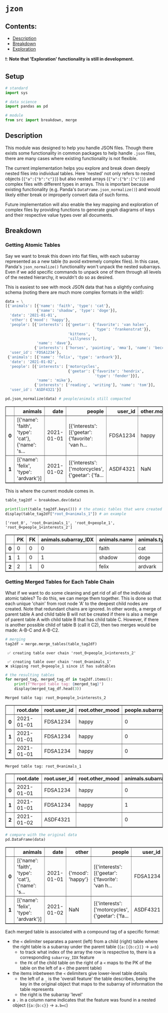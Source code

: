 # ```jzon```

## Contents:
* [Description](#description)
* [Breakdown](#breakdown)
* [Exploration](#exploration)

&#10071;: <b>Note that 'Exploration' functionality is still in development.</b>

## Setup


```python
# standard
import sys

# data science
import pandas as pd

# module
from src import breakdown, merge
```

## Description
<a class="anchor" id="description"></a>

This module was designed to help you handle JSON files. Though there exists some functionality in common packages to help handle ```.json``` files, there are many cases where existing functionality is not flexible. 

The current implementation helps you explore and break down deeply nested files into individual tables. Here 'nested' not only refers to nested objects (```{"a":{"b":"c"}}```) but also nested arrays (```{"a":{"b":["c"]}```) and complex files with different types in arrays. This is important because existing functionality (e.g. Panda's ```DataFrame.json_normalize()```) and would likely either break or improperly convert data of such forms.

Future implementation will also enable the key mapping and exploration of complex files by providing functions to generate graph diagrams of keys and their respective value types over all documents.  

## Breakdown 
<a class="anchor" id="breakdown"></a>

### Getting Atomic Tables

Say we want to break this down into flat files, with each subarray represented as a new table (to avoid extremely complex files). In this case, Panda's ```json_normalize()``` functionality won't unpack the nested subarrays. Even if we add specific commands to unpack one of them through all levels of the nested hierarchy, it wouldn't do so as desired.

This is easiest to see with mock JSON data that has a slightly confusing schema (noting there are much more complex formats in the wild!):


```python
data = \
[{'animals': [{'name': 'faith', 'type': 'cat'},
              {'name': 'shadow', 'type': 'doge'}],
  'date': '2021-01-01',
  'other': {'mood': 'happy'},
  'people': [{'interests': [{'geetar': {'favorite': 'van halen',
                                        'type': 'frankenstrat'}},
                            'kittens',
                            'sillyness'],
              'name': 'dave'},
             {'interests': ['horses', 'painting', 'mma'], 'name': 'becca'}],
  'user_id': 'FDSA1234'},
 {'animals': [{'name': 'felix', 'type': 'ardvark'}],
  'date': '2021-01-02',
  'people': [{'interests': ['motorcycles',
                            {'geetar': {'favorite': 'hendrix',
                                        'type': 'fender'}}],
              'name': 'mike'},
             {'interests': ['reading', 'writing'], 'name': 'tom'}],
  'user_id': 'ASDF4321'}]
```


```python
pd.json_normalize(data) # people/animals still compacted
```




<div>
<style scoped>
    .dataframe tbody tr th:only-of-type {
        vertical-align: middle;
    }

    .dataframe tbody tr th {
        vertical-align: top;
    }

    .dataframe thead th {
        text-align: right;
    }
</style>
<table border="1" class="dataframe">
  <thead>
    <tr style="text-align: right;">
      <th></th>
      <th>animals</th>
      <th>date</th>
      <th>people</th>
      <th>user_id</th>
      <th>other.mood</th>
    </tr>
  </thead>
  <tbody>
    <tr>
      <th>0</th>
      <td>[{'name': 'faith', 'type': 'cat'}, {'name': 's...</td>
      <td>2021-01-01</td>
      <td>[{'interests': [{'geetar': {'favorite': 'van h...</td>
      <td>FDSA1234</td>
      <td>happy</td>
    </tr>
    <tr>
      <th>1</th>
      <td>[{'name': 'felix', 'type': 'ardvark'}]</td>
      <td>2021-01-02</td>
      <td>[{'interests': ['motorcycles', {'geetar': {'fa...</td>
      <td>ASDF4321</td>
      <td>NaN</td>
    </tr>
  </tbody>
</table>
</div>



This is where the current module comes in.


```python
table_tag2df = breakdown.dev(data)

print(list(table_tag2df.keys())) # the atomic tables that were created 
display(table_tag2df["root_0<animals_1"]) # an example
```

    ['root_0', 'root_0<animals_1', 'root_0<people_1', 'root_0<people_1<interests_2']



<div>
<style scoped>
    .dataframe tbody tr th:only-of-type {
        vertical-align: middle;
    }

    .dataframe tbody tr th {
        vertical-align: top;
    }

    .dataframe thead th {
        text-align: right;
    }
</style>
<table border="1" class="dataframe">
  <thead>
    <tr style="text-align: right;">
      <th></th>
      <th>PK</th>
      <th>FK</th>
      <th>animals.subarray_IDX</th>
      <th>animals.name</th>
      <th>animals.type</th>
    </tr>
  </thead>
  <tbody>
    <tr>
      <th>0</th>
      <td>0</td>
      <td>0</td>
      <td>0</td>
      <td>faith</td>
      <td>cat</td>
    </tr>
    <tr>
      <th>1</th>
      <td>1</td>
      <td>0</td>
      <td>1</td>
      <td>shadow</td>
      <td>doge</td>
    </tr>
    <tr>
      <th>2</th>
      <td>2</td>
      <td>1</td>
      <td>0</td>
      <td>felix</td>
      <td>ardvark</td>
    </tr>
  </tbody>
</table>
</div>


### Getting Merged Tables for Each Table Chain

What if we want to do some cleaning and get rid of all of the individual atomic tables? To do this, we can merge them together. This is done so that each unique 'chain' from root node 'A' to the deepest child nodes are created. Note that redundant chains are ignored. In other words, a merge of parent table A and child table B will not be created if there is also a merge of parent table A with child table B that has child table C. However, if there is another possible child of table B (call it C2), then two merges would be made: A-B-C and A-B-C2. 


```python
# merging
tag2df = merge.merge_tables(table_tag2df)
```

    
     ✅ creating table over chain 'root_0<people_1<interests_2'
    
     ✅ creating table over chain 'root_0<animals_1'
    ❌ skipping root_0<people_1 since it has subtables



```python
# the resulting tables
for merged_tag, merged_tag_df in tag2df.items():
    print(f"Merged table tag: {merged_tag}")
    display(merged_tag_df.head(3))
```

    Merged table tag: root_0<people_1<interests_2



<div>

<table border="1" class="dataframe">
  <thead>
    <tr style="text-align: right;">
      <th></th>
      <th>root.date</th>
      <th>root.user_id</th>
      <th>root.other_mood</th>
      <th>people.subarray_IDX</th>
      <th>people.name</th>
      <th>interests.subarray_IDX</th>
      <th>interests.interests_geetar_favorite</th>
      <th>interests.interests_geetar_type</th>
      <th>interests.interests</th>
    </tr>
  </thead>
  <tbody>
    <tr>
      <th>0</th>
      <td>2021-01-01</td>
      <td>FDSA1234</td>
      <td>happy</td>
      <td>0</td>
      <td>dave</td>
      <td>0</td>
      <td></td>
      <td></td>
      <td>kittens</td>
    </tr>
    <tr>
      <th>1</th>
      <td>2021-01-01</td>
      <td>FDSA1234</td>
      <td>happy</td>
      <td>0</td>
      <td>dave</td>
      <td>1</td>
      <td></td>
      <td></td>
      <td>sillyness</td>
    </tr>
    <tr>
      <th>2</th>
      <td>2021-01-01</td>
      <td>FDSA1234</td>
      <td>happy</td>
      <td>0</td>
      <td>dave</td>
      <td>2</td>
      <td>van halen</td>
      <td>frankenstrat</td>
      <td></td>
    </tr>
  </tbody>
</table>
</div>


    Merged table tag: root_0<animals_1



<div>

<table border="1" class="dataframe">
  <thead>
    <tr style="text-align: right;">
      <th></th>
      <th>root.date</th>
      <th>root.user_id</th>
      <th>root.other_mood</th>
      <th>animals.subarray_IDX</th>
      <th>animals.name</th>
      <th>animals.type</th>
    </tr>
  </thead>
  <tbody>
    <tr>
      <th>0</th>
      <td>2021-01-01</td>
      <td>FDSA1234</td>
      <td>happy</td>
      <td>0</td>
      <td>faith</td>
      <td>cat</td>
    </tr>
    <tr>
      <th>1</th>
      <td>2021-01-01</td>
      <td>FDSA1234</td>
      <td>happy</td>
      <td>1</td>
      <td>shadow</td>
      <td>doge</td>
    </tr>
    <tr>
      <th>2</th>
      <td>2021-01-02</td>
      <td>ASDF4321</td>
      <td></td>
      <td>0</td>
      <td>felix</td>
      <td>ardvark</td>
    </tr>
  </tbody>
</table>
</div>



```python
# compare with the original data
pd.DataFrame(data)
```




<div>

<table border="1" class="dataframe">
  <thead>
    <tr style="text-align: right;">
      <th></th>
      <th>animals</th>
      <th>date</th>
      <th>other</th>
      <th>people</th>
      <th>user_id</th>
    </tr>
  </thead>
  <tbody>
    <tr>
      <th>0</th>
      <td>[{'name': 'faith', 'type': 'cat'}, {'name': 's...</td>
      <td>2021-01-01</td>
      <td>{'mood': 'happy'}</td>
      <td>[{'interests': [{'geetar': {'favorite': 'van h...</td>
      <td>FDSA1234</td>
    </tr>
    <tr>
      <th>1</th>
      <td>[{'name': 'felix', 'type': 'ardvark'}]</td>
      <td>2021-01-02</td>
      <td>NaN</td>
      <td>[{'interests': ['motorcycles', {'geetar': {'fa...</td>
      <td>ASDF4321</td>
    </tr>
  </tbody>
</table>
</div>



Each merged table is associated with a compound tag of a specific format:
- the ```<``` delimiter separates a parent (left) from a child (right) table where the right table is a subarray under the parent table (```{a:[{b:c}]}``` $\rightarrow$ ```a<b```)
    - to track what index of the array the row is respective to, there is a corresponding ```subarray_IDX``` feature
    - the ```FK``` of the child table on the right of a ```<``` maps to the PK of the table on the left of a ```<``` (the parent table)
- the items inbetween the ```<``` delimiters give lower-level table details
    - the left of a ```_``` is the 'overall feature' the table describes, being the key in the original object that maps to the subarray of information the table represents 
    - the right is the subarray 'level'
- a ```.``` in a column name indicates that the feature was found in a nested object (```{a:{b:c}}``` $\rightarrow$ ```a.b=c```)
